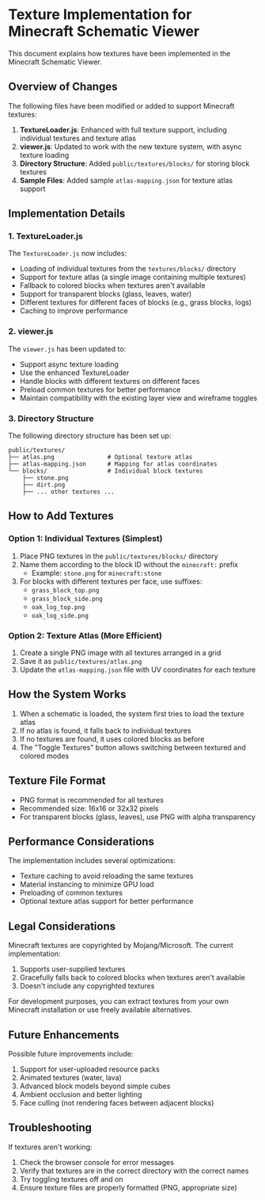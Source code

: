 # Texture Implementation for Minecraft Schematic Viewer

This document explains how textures have been implemented in the Minecraft Schematic Viewer.

## Overview of Changes

The following files have been modified or added to support Minecraft textures:

1. **TextureLoader.js**: Enhanced with full texture support, including individual textures and texture atlas
2. **viewer.js**: Updated to work with the new texture system, with async texture loading
3. **Directory Structure**: Added `public/textures/blocks/` for storing block textures
4. **Sample Files**: Added sample `atlas-mapping.json` for texture atlas support

## Implementation Details

### 1. TextureLoader.js

The `TextureLoader.js` now includes:

- Loading of individual textures from the `textures/blocks/` directory
- Support for texture atlas (a single image containing multiple textures)
- Fallback to colored blocks when textures aren't available
- Support for transparent blocks (glass, leaves, water)
- Different textures for different faces of blocks (e.g., grass blocks, logs)
- Caching to improve performance

### 2. viewer.js

The `viewer.js` has been updated to:

- Support async texture loading
- Use the enhanced TextureLoader
- Handle blocks with different textures on different faces
- Preload common textures for better performance
- Maintain compatibility with the existing layer view and wireframe toggles

### 3. Directory Structure

The following directory structure has been set up:

```
public/textures/
├── atlas.png               # Optional texture atlas
├── atlas-mapping.json      # Mapping for atlas coordinates
└── blocks/                 # Individual block textures
    ├── stone.png
    ├── dirt.png
    ├── ... other textures ...
```

## How to Add Textures

### Option 1: Individual Textures (Simplest)

1. Place PNG textures in the `public/textures/blocks/` directory
2. Name them according to the block ID without the `minecraft:` prefix
   - Example: `stone.png` for `minecraft:stone`
3. For blocks with different textures per face, use suffixes:
   - `grass_block_top.png`
   - `grass_block_side.png`
   - `oak_log_top.png`
   - `oak_log_side.png`

### Option 2: Texture Atlas (More Efficient)

1. Create a single PNG image with all textures arranged in a grid
2. Save it as `public/textures/atlas.png`
3. Update the `atlas-mapping.json` file with UV coordinates for each texture

## How the System Works

1. When a schematic is loaded, the system first tries to load the texture atlas
2. If no atlas is found, it falls back to individual textures
3. If no textures are found, it uses colored blocks as before
4. The "Toggle Textures" button allows switching between textured and colored modes

## Texture File Format

- PNG format is recommended for all textures
- Recommended size: 16x16 or 32x32 pixels
- For transparent blocks (glass, leaves), use PNG with alpha transparency

## Performance Considerations

The implementation includes several optimizations:

- Texture caching to avoid reloading the same textures
- Material instancing to minimize GPU load
- Preloading of common textures
- Optional texture atlas support for better performance

## Legal Considerations

Minecraft textures are copyrighted by Mojang/Microsoft. The current implementation:

1. Supports user-supplied textures
2. Gracefully falls back to colored blocks when textures aren't available
3. Doesn't include any copyrighted textures

For development purposes, you can extract textures from your own Minecraft installation or use freely available alternatives.

## Future Enhancements

Possible future improvements include:

1. Support for user-uploaded resource packs
2. Animated textures (water, lava)
3. Advanced block models beyond simple cubes
4. Ambient occlusion and better lighting
5. Face culling (not rendering faces between adjacent blocks)

## Troubleshooting

If textures aren't working:

1. Check the browser console for error messages
2. Verify that textures are in the correct directory with the correct names
3. Try toggling textures off and on
4. Ensure texture files are properly formatted (PNG, appropriate size)
